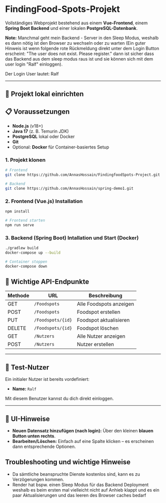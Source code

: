# FindingFood-Spots-Projekt

Vollständiges Webprojekt bestehend aus einem **Vue-Frontend**, einem **Spring Boot Backend** und einer lokalen **PostgreSQL-Datenbank**.


**Note:** Manchmal geht mein Backend - Server in den Sleep Modus, weshalb es dann nötig ist den Browser zu wechseln oder zu warten (Ein guter Hinweis ist wenn folgende rote Rückmeldung direkt unter dem Login Button erscheint: "The user does not exist. Please register." dann ist sicher dass das Backend aus dem sleep modus raus ist und sie können sich mit dem user login "Ralf" einloggen).

Der Login User lautet: Ralf

---

## 🚀 Projekt lokal einrichten


## 📋 Voraussetzungen

- **Node.js** (v18+)
- **Java 17** (z. B. Temurin JDK)
- **PostgreSQL** lokal oder Docker
- **Git**
- Optional: **Docker** für Container-basiertes Setup

### 1. Projekt klonen
```bash
# Frontend
git clone https://github.com/AnnasHossain/FindingfoodSpots-Project.git

# Backend
git clone https://github.com/AnnasHossain/spring-demo1.git

```
### 2. Frontend (Vue.js) Installation
```bash
npm install
```
```bash
# Frontend starten
npm run serve
```

### 3. Backend (Spring Boot) Intallation und Start (Docker)
```bash
./gradlew build
docker-compose up --build
```
```bash
# Container stoppen
docker-compose down
```
## 📌 Wichtige API-Endpunkte

| Methode | URL               | Beschreibung             |
|---------|-------------------|--------------------------|
| GET     | `/Foodspots`      | Alle Foodspots anzeigen  |
| POST    | `/Foodspots`      | Foodspot erstellen       |
| PUT     | `/Foodspots/{id}` | Foodspot aktualisieren   |
| DELETE  | `/Foodspots/{id}` | Foodspot löschen         |
| GET     | `/Nutzers`        | Alle Nutzer anzeigen     |
| POST    | `/Nutzers`        | Nutzer erstellen         |

---

## 👤 Test-Nutzer

Ein initialer Nutzer ist bereits vordefiniert:
- **Name:** `Ralf`

Mit diesem Benutzer kannst du dich direkt einloggen.

---

## 🧭 UI-Hinweise

- **Neuen Datensatz hinzufügen (nach login):** Über den kleinen **blauen Button unten rechts**.
- **Bearbeiten/Löschen:** Einfach auf eine Spalte klicken – es erscheinen dann entsprechende Optionen.


## Troubleshooting und wichtige Hinweise

- Da sämtliche beanspruchte Dienste kostenlos sind, kann es zu Verzögerungen kommen.
- Render hat bspw. einen Sleep Modus für das Backend Deployment weshalb es beim ersten mal vielleicht nicht auf Anhieb klappt und es ein paar Aktualisierungen und das leeren des Browser caches bedarf

